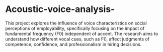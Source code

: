 # Acoustic-voice-analysis-
This project explores the influence of voice characteristics on social perceptions of employability, specifically focusing on the impact of fundamental frequency (F0) independent of accent. The research aims to understand how different vocal cues, such as F0, affect judgments of competence, confidence, and professionalism in hiring decisions.
